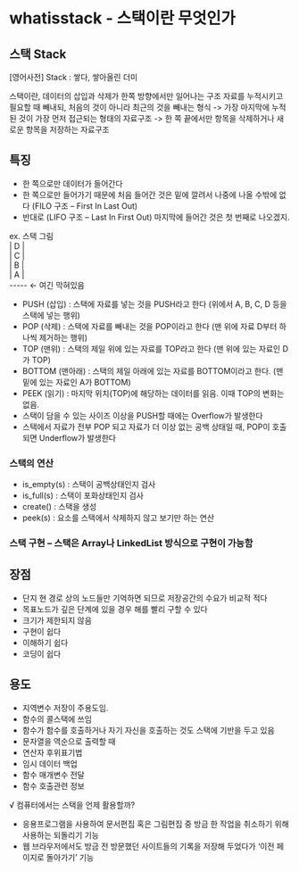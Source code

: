 # whatisstack - 스택이란 무엇인가

## 스택 Stack
[영어사전] Stack : 쌓다, 쌓아올린 더미

스택이란, 데이터의 삽입과 삭제가 한쪽 방향에서만 일어나는 구조
자료를 누적시키고 필요할 때 빼내되, 처음의 것이 아니라 최근의 것을 빼내는 형식
-> 가장 마지막에 누적된 것이 가장 먼저 접근되는 형태의 자료구조
-> 한 쪽 끝에서만 항목을 삭제하거나 새로운 항목을 저장하는 자료구조


## 특징
- 한 쪽으로만 데이터가 들어간다
- 한 쪽으로만 들어가기 때문에 처음 들어간 것은 밑에 깔려서 나중에 나올 수밖에 없다 (FILO 구조 – First In Last Out)
- 반대로 (LIFO 구조 – Last In First Out) 마지막에 들어간 것은 첫 번째로 나오겠지.

ex. 스택 그림  
| D |  
| C |  
| B |  
| A |  
----- ← 여긴 막혀있음

- PUSH (삽입) : 스택에 자료를 넣는 것을 PUSH라고 한다 (위에서 A, B, C, D 등을 스택에 넣는 행위)
- POP (삭제) : 스택에 자료를 빼내는 것을 POP이라고 한다 (맨 위에 자료 D부터 하나씩 제거하는 행위)
- TOP (맨위) : 스택의 제일 위에 있는 자료를 TOP라고 한다 (맨 위에 있는 자료인 D가 TOP)
- BOTTOM (맨아래) : 스택의 제일 아래에 있는 자료를 BOTTOM이라고 한다. (맨 밑에 있는 자료인 A가 BOTTOM)
- PEEK (읽기) : 마지막 위치(TOP)에 해당하는 데이터를 읽음. 이때 TOP의 변화는 없음.
- 스택이 담을 수 있는 사이즈 이상을 PUSH할 때에는 Overflow가 발생한다
- 스택에서 자료가 전부 POP 되고 자료가 더 이상 없는 공백 상태일 때, POP이 호출되면 Underflow가 발생한다

### 스택의 연산
- is_empty(s) : 스택이 공백상태인지 검사
- is_full(s) : 스택이 포화상태인지 검사
- create() : 스택을 생성
- peek(s) : 요소를 스택에서 삭제하지 않고 보기만 하는 연산

### 스택 구현 – 스택은 Array나 LinkedList 방식으로 구현이 가능함

## 장점
- 단지 현 경로 상의 노드들만 기억하면 되므로 저장공간의 수요가 비교적 적다
- 목표노드가 깊은 단계에 있을 경우 해를 빨리 구할 수 있다
- 크기가 제한되지 않음
- 구현이 쉽다
- 이해하기 쉽다
- 코딩이 쉽다

## 용도
- 지역변수 저장이 주용도임.
- 함수의 콜스택에 쓰임
- 함수가 함수를 호출하거나 자기 자신을 호출하는 것도 스택에 기반을 두고 있음
- 문자열을 역순으로 출력할 때
- 연산자 후위표기법
- 임시 데이터 백업
- 함수 매개변수 전달
- 함수 호출관련 정보

√ 컴퓨터에서는 스택을 언제 활용할까?
- 응용프로그램을 사용하여 문서편집 혹은 그림편집 중 방금 한 작업을 취소하기 위해 사용하는 되돌리기 기능
- 웹 브라우저에서도 방금 전 방문했던 사이트들의 기록을 저장해 두었다가 ‘이전 페이지로 돌아가기’ 기능
